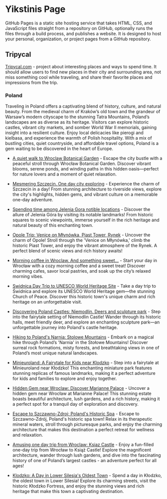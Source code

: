 # Yikstinis Page

GitHub Pages is a static site hosting service that takes HTML, CSS, and
JavaScript files straight from a repository on GitHub, optionally runs the files
through a build process, and publishes a website. It is designed to host your
personal, organization, or project pages from a GitHub repository.

## Tripycal

[Tripycal.com](https://tripycal.com/) - project about interesting places and
ways to spend time. It should allow users to find new places in their city and
surrounding area, not miss something cool while traveling, and share their
favorite places and impressions from the trip.

### Poland

Traveling in Poland offers a captivating blend of history, culture, and natural
beauty. From the medieval charm of Kraków’s old town and the grandeur of
Warsaw’s modern cityscape to the stunning Tatra Mountains, Poland’s landscapes
are as diverse as its heritage. Visitors can explore historic castles, vibrant
city markets, and somber World War II memorials, gaining insight into a
resilient culture. Enjoy local delicacies like pierogi and kielbasa, and
experience the warmth of Polish hospitality. With a mix of bustling cities,
quiet countryside, and affordable travel options, Poland is a gem waiting to be
discovered in the heart of Europe.

- [A quiet walk to Wroclaw Botanical Garden](https://tripycal.com/posts/A-quiet-walk-to-Wroclaw-Botanical-Garden-64e46adcc9eb251f67099706) -
  Escape the city bustle with a peaceful stroll through Wrocław Botanical
  Garden. Discover vibrant blooms, serene ponds, and winding paths in this
  hidden oasis—perfect for nature lovers and a moment of quiet relaxation.

- [Mesmering Szczecin. One day city exploring](https://tripycal.com/posts/Holiday-park-Szczecin-One-day-city-exploring-651471fa70e1f6e7669f5f81) -
  Experience the charm of Szczecin in a day! From stunning architecture to
  riverside views, explore the city's highlights, hidden gems, and vibrant
  culture on a memorable one-day adventure.

- [Spending time among Jelenia Gora notible locations](https://tripycal.com/posts/Spending-time-among-Jelenia-Gora-notible-locations-65ea290664bef9d8c8f82423) -
  Discover the allure of Jelenia Góra by visiting its notable landmarks! From
  historic squares to scenic viewpoints, immerse yourself in the rich heritage
  and natural beauty of this enchanting town.

- [Opole Trip: Venice on Młynówka, Piast Tower, Rynek](https://tripycal.com/posts/Opole-Trip-Venice-on-Mlynowka-Piast-Tower-Rynek-661d78242433c0d7e0499602) -
  Uncover the charm of Opole! Stroll through the 'Venice on Młynówka,' climb the
  historic Piast Tower, and enjoy the vibrant atmosphere of the Rynek. A perfect
  blend of scenic views and rich history awaits!

- [Morning coffee in Wroclaw. And something sweet...](https://tripycal.com/posts/Morning-coffee-in-Wroclaw-And-something-sweet-66274f96b3de2eebcd0bd1e4) -
  Start your day in Wrocław with a cozy morning coffee and a sweet treat!
  Discover charming cafes, savor local pastries, and soak up the city’s relaxed
  morning vibes.

- [Swidnica Day Trip to UNESCO World Heritage Site](https://tripycal.com/posts/Swidnica-Day-Trip-to-UNESCO-World-Heritage-Site-663ca5d6abc258ca868660fa) -
  Take a day trip to Świdnica and explore its UNESCO World Heritage gem—the
  stunning Church of Peace. Discover this historic town's unique charm and rich
  heritage on an unforgettable visit.

- [Discovering Poland Castles: Niemodlin. Deers and sculpture park](https://tripycal.com/posts/Discovering-Poland-Castles-Niemodlin-Deers-and-sculpture-park-663cc560d9c8a911f11d789e) -
  Step into the fairytale setting of Niemodlin Castle! Wander through its
  historic halls, meet friendly deer, and explore an enchanting sculpture
  park—an unforgettable journey into Poland's castle heritage.

- [Hiking to Poland's Narnia: Stolowe Mountains](https://tripycal.com/posts/Hiking-to-Polands-Narnia-Stolowe-Mountains-64e46adcc9eb251f67099706) -
  Embark on a magical hike through Poland’s 'Narnia' in the Stołowe Mountains!
  Discover surreal rock formations, misty forests, and breathtaking views in one
  of Poland’s most unique natural landscapes.

- [Minieuroland: A Fairytale for Kids near Klodzko](https://tripycal.com/posts/Minieuroland-A-Fairytale-for-Kids-near-Klodzko-66f02bf26573eaf399bdeba5) -
  Step into a fairytale at Minieuroland near Kłodzko! This enchanting miniature
  park features stunning replicas of famous landmarks, making it a perfect
  adventure for kids and families to explore and enjoy together.

- [Hidden Gem near Wroclaw: Discover Marianne Palace](https://tripycal.com/posts/Hidden-Gem-near-Wroclaw-Discover-Marianne-Palace-670937cf7aa9ecb1cdab7a1e) -
  Uncover a hidden gem near Wrocław at Marianne Palace! This stunning estate
  boasts beautiful architecture, lush gardens, and a rich history, making it a
  perfect spot for a tranquil day of exploration and discovery.

- [Escape to Szczawno-Zdroj: Poland's Historic Spa](https://tripycal.com/posts/Escape-to-Szczawno-Zdroj-Polands-Historic-Spa-670902919fe17d555abf3879) -
  Escape to Szczawno-Zdrój, Poland's historic spa town! Relax in its therapeutic
  mineral waters, stroll through picturesque parks, and enjoy the charming
  architecture that makes this destination a perfect retreat for wellness and
  relaxation.

- [Amusing one day trip from Wroclaw: Ksiaz Castle](https://tripycal.com/posts/Amusing-day-trip-from-Wroclaw-Ksiaz-Castle-670a33818805348daab5da71) -
  Enjoy a fun-filled one-day trip from Wrocław to Książ Castle! Explore the
  magnificent architecture, wander through lush gardens, and dive into the
  fascinating history of one of Poland’s largest castles - an adventure perfect
  for all ages!

- [Klodzko: A Day in Lower Silesia's Oldest Town](https://tripycal.com/posts/Klodzko-A-Day-in-Lower-Silesias-Oldest-Town-670cc5ac47a50ae07d9dd1f9) -
  Spend a day in Kłodzko, the oldest town in Lower Silesia! Explore its charming
  streets, visit the historic Kłodzko Fortress, and enjoy the stunning views and
  rich heritage that make this town a captivating destination.
